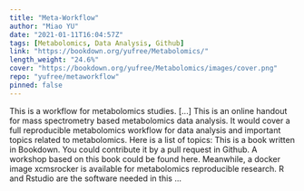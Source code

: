 ```yaml
---
title: "Meta-Workflow"
author: "Miao YU"
date: "2021-01-11T16:04:57Z"
tags: [Metabolomics, Data Analysis, Github]
link: "https://bookdown.org/yufree/Metabolomics/"
length_weight: "24.6%"
cover: "https://bookdown.org/yufree/Metabolomics/images/cover.png"
repo: "yufree/metaworkflow"
pinned: false
---
```


This is a workflow for metabolomics studies. [...] This is an online handout for mass spectrometry based metabolomics data analysis. It would cover a full reproducible metabolomics workflow for data analysis and important topics related to metabolomics. Here is a list of topics: This is a book written in Bookdown. You could contribute it by a pull request in Github. A workshop based on this book could be found here. Meanwhile, a docker image xcmsrocker is available for metabolomics reproducible research. R and Rstudio are the software needed in this ...
